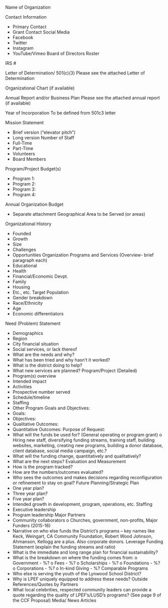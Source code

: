 Name of Organization

Contact Information
- Primary Contact
- Grant Contact
Social Media
- Facebook
- Twitter
- Instagram
- YouTube/Vimeo
Board of Directors Roster
 
IRS #
 
Letter of Determination/ 501(c)(3)
Please see the attached Letter of Determination
 
Organizational Chart (if available)
 
Annual Report and/or Business Plan
Please see the attached annual report (if available)
 
Year of Incorporation
To be defined from 501c3 letter
 
Mission Statement
- Brief version (“elevator pitch”)
- Long version
Number of Staff
- Full-Time
- Part-Time
- Volunteers
- Board Members
 
Program/Project Budget(s)
- Program 1:
- Program 2:
- Program 3:
- Program 4:
 
Annual Organization Budget
- Separate attachment
Geographical Area to be Served (or areas)
 
Organizational History
- Founded
- Growth
- Size
- Challenges
- Opportunities
Organization Programs and Services (Overview- brief paragraph each)
- Educational  
- Health  
- Financial/Economic Devpt.
- Family
- Housing
- Etc., etc.
Target Population
- Gender breakdown
- Race/Ethnicity
- Age
- Economic differentiators
 
Need (Problem) Statement
- Demographics
- Region
- City financial situation
- Social services, or lack thereof
- What are the needs and why?
- What has been tried and why hasn’t it worked?
- What is the district doing to help?
- What new services are planned?
Program/Project (Detailed)
- Program(s) overview
- Intended impact
- Activities
- Prospective number served
- Schedule/timeline
- Staffing
- Other
Program Goals and Objectives:
- Goals:
- Objectives:
- Qualitative Outcomes:
- Quantitative Outcomes:
Purpose of Request:
- What will the funds be used for? (General operating or program grant)
o Hiring new staff, diversifying funding streams, training staff, building websites, marketing, creating new programs, building a donor database, client database, social media campaign, etc.?
- What will the funding change, quantitatively and qualitatively?
- What are the next steps?
Evaluation and Measurement
- How is the program tracked?
- How are the numbers/outcomes evaluated?
- Who sees the outcomes and makes decisions regarding reconfiguration or refinement to stay on goal?
Future Planning/Strategic Plan
- One year plan?
- Three year plan?
- Five year plan?
- Intended growth in development, program, operations, etc.
Staffing
- Executive leadership
- Program leadership
Major Partners
- Community collaborators
o Churches, government, non-profits,
Major Funders (2015-16)
- Narrative on who else funds the District’s programs – key names like Keck, Weingart, CA Community Foundation, Robert Wood Johnson, Ahmanson, Kellogg are a plus. Also corporate donors.
Leverage Funding Statement (explain the funding streams and ratio)
- What is the immediate and long range plan for financial sustainability?
- What is the breakdown on where the funding comes from:
o Government - %?
o Fees - %?
o Scholarships - %?
o Foundations - %?
o Corporations - %?
o In-kind Giving - %?
Comparable Programs
- Who else is serving the youth of the Lynwood School District?
- Why is LPEF uniquely equipped to address these needs?
Outside References/Quotes by Partners
- What local celebrities, respected community leaders can provide a quote regarding the quality of LPEF’s/LUSD’s programs? (See page 9 of the CCF Proposal)
Media/ News Articles
